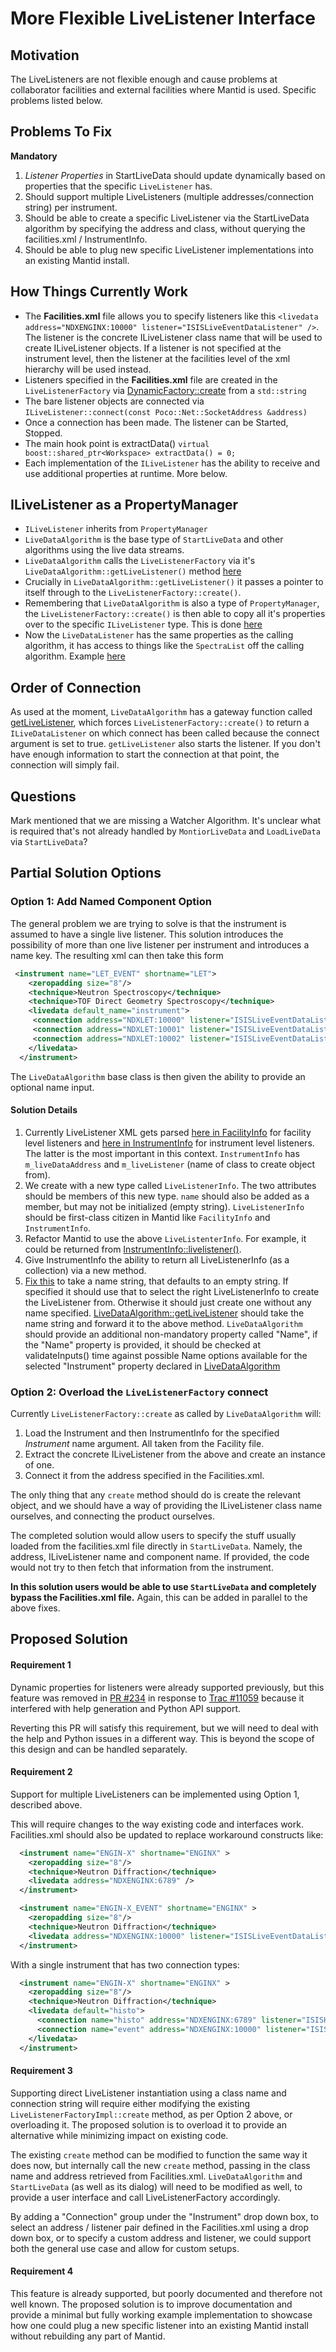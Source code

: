More Flexible LiveListener Interface
====================================

Motivation
----------

The LiveListeners are not flexible enough and cause problems at collaborator facilities and external facilities where Mantid is used. Specific problems listed below.


Problems To Fix
---------------

**Mandatory**

1. *Listener Properties* in StartLiveData should update dynamically based on properties that the specific `LiveListener` has.
1. Should support multiple LiveListeners (multiple addresses/connection string) per instrument.
1. Should be able to create a specific LiveListener via the StartLiveData algorithm by specifying the address and class, without querying the facilities.xml / InstrumentInfo.
1. Should be able to plug new specific LiveListener implementations into an existing Mantid install.


How Things Currently Work
-------------------------

* The **Facilities.xml** file allows you to specify listeners like this `<livedata address="NDXENGINX:10000" listener="ISISLiveEventDataListener" />`. The listener is the concrete ILiveListener class name that will be used to create ILiveListener objects. If a listener is not specified at the instrument level, then the listener at the facilities level of the xml hierarchy will be used instead.
* Listeners specified in the **Facilities.xml** file are created in the `LiveListenerFactory` via [DynamicFactory::create](https://github.com/mantidproject/mantid/blob/master/Framework/API/src/LiveListenerFactory.cpp#L44:L45) from a `std::string`
* The bare listener objects are connected via `ILiveListener::connect(const Poco::Net::SocketAddress &address)`
* Once a connection has been made. The listener can be Started, Stopped.  
* The main hook point is extractData() `virtual boost::shared_ptr<Workspace> extractData() = 0;`
* Each implementation of the `ILiveListener` has the ability to receive and use additional properties at runtime. More below.


ILiveListener as a PropertyManager
----------------------------------

* `ILiveListener` inherits from `PropertyManager` 
* `LiveDataAlgorithm` is the base type of `StartLiveData` and other algorithms using the live data streams.
* `LiveDataAlgorithm` calls the `LiveListenerFactory` via it's `LiveDataAlgorithm::getLiveListener()` method [here](https://github.com/mantidproject/mantid/blob/master/Framework/LiveData/src/StartLiveData.cpp#L146)
* Crucially in `LiveDataAlgorithm::getLiveListener()` it passes a pointer to itself through to the `LiveListenerFactory::create()`.
* Remembering that `LiveDataAlgorithm` is also a type of `PropertyManager`, the `LiveListenerFactory::create()` is then able to copy all it's properties over to the specific `ILiveListener` type. This is done [here](https://github.com/mantidproject/mantid/blob/master/Framework/API/src/LiveListenerFactory.cpp#L48)
* Now the `LiveDataListener` has the same properties as the calling algorithm, it has access to things like the `SpectraList` off the calling algorithm. Example [here](https://github.com/mantidproject/mantid/blob/master/Framework/LiveData/src/ISISHistoDataListener.cpp#L105)


Order of Connection
-------------------

As used at the moment, `LiveDataAlgorithm` has a gateway function called [getLiveListener](https://github.com/mantidproject/mantid/blob/master/Framework/LiveData/src/LiveDataAlgorithm.cpp#L186:L197), which forces `LiveListenerFactory::create()` to return a `ILiveDataListener` on which connect has been called because the connect argument is set to true. `getLiveListener` also starts the listener. If you don't have enough information to start the connection at that point, the connection will simply fail.


Questions
---------
Mark mentioned that we are missing a Watcher Algorithm. It's unclear what is required that's not already handled by `MontiorLiveData` and `LoadLiveData` via `StartLiveData`?


Partial Solution Options
------------------------

### Option 1: Add Named Component Option

The general problem we are trying to solve is that the instrument is assumed to have a single live listener. This solution introduces the possibility of more than one live listener per instrument and introduces a name key. The resulting xml can then take this form

```xml
 <instrument name="LET_EVENT" shortname="LET">
    <zeropadding size="8"/>
    <technique>Neutron Spectroscopy</technique>
    <technique>TOF Direct Geometry Spectroscopy</technique>
    <livedata default_name="instrument">
     <connection address="NDXLET:10000" listener="ISISLiveEventDataListener" name="instrument" />
     <connection address="NDXLET:10001" listener="ISISLiveEventDataListener" name="detector1" />
     <connection address="NDXLET:10002" listener="ISISLiveEventDataListener" name="bank1" />
    </livedata>
  </instrument>
```
The `LiveDataAlgorithm` base class is then given the ability to provide an optional name input.


#### Solution Details

1. Currently LiveListener XML gets parsed [here in FacilityInfo](https://github.com/mantidproject/mantid/blob/master/Framework/Kernel/src/FacilityInfo.cpp#L139:L146) for facility level listeners  and [here in InstrumentInfo](https://github.com/mantidproject/mantid/blob/master/Framework/Kernel/src/InstrumentInfo.cpp#L223:L250) for instrument level listeners. The latter is the most important in this context. `InstrumentInfo` has `m_liveDataAddress` and `m_liveListener` (name of class to create object from).
1. We create with a new type called `LiveListenerInfo`. The two attributes should be members of this new type. `name` should also be added as a member, but may not be initialized (empty string). `LiveListenerInfo` should be first-class citizen in Mantid like `FacilityInfo` and `InstrumentInfo`.
1. Refactor Mantid to use the above `LiveListenterInfo`. For example, it could be returned from [InstrumentInfo::livelistener()](https://github.com/mantidproject/mantid/blob/master/Framework/Kernel/inc/MantidKernel/InstrumentInfo.h#L68).
1. Give InstrumentInfo the ability to return all LiveListenerInfo (as a collection) via a new method.
1. [Fix this](https://github.com/mantidproject/mantid/blob/master/Framework/API/src/LiveListenerFactory.cpp#L36) to take a name string, that defaults to an empty string. If specified it should use that to select the right LiveListenerInfo to create the LiveListener from. Otherwise it should just create one without any name specified. [LiveDataAlgorithm::getLiveListener](https://github.com/mantidproject/mantid/blob/master/Framework/LiveData/src/LiveDataAlgorithm.cpp#L186:L197) should take the name string and forward it to the above method. `LiveDataAlgorithm` should provide an additional non-mandatory property called "Name", if the "Name" property is provided, it should be checked at validateInputs() time against possible Name options available for the selected "Instrument" property declared in [LiveDataAlgorithm](https://github.com/mantidproject/mantid/blob/master/Framework/LiveData/src/LiveDataAlgorithm.cpp#L55)


### Option 2: Overload the `LiveListenerFactory` connect

Currently `LiveListenerFactory::create` as called by `LiveDataAlgorithm` will:

1. Load the Instrument and then InstrumentInfo for the specified *Instrument* name argument. All taken from the Facility file.
1. Extract the concrete ILiveListener from the above and create an instance of one.
1. Connect it from the address specified in the Facilities.xml.

The only thing that any `create` method should do is create the relevant object, and we should have a way of providing the ILiveListener class name ourselves, and connecting the product ourselves.

The completed solution would allow users to specify the stuff usually loaded from the facilities.xml file directly in `StartLiveData`. Namely, the address, ILiveListener name and component name. If provided, the code would not try to then fetch that information from the instrument.

**In this solution users would be able to use `StartLiveData` and completely bypass the Facilities.xml file.** Again, this can be added in parallel to the above fixes.


Proposed Solution
-----------------

#### Requirement 1

Dynamic properties for listeners were already supported previously, but this feature was removed in [PR #234](https://github.com/mantidproject/mantid/pull/234) in response to [Trac #11059](http://trac.mantidproject.org/mantid/ticket/11059) because it interfered with help generation and Python API support.

Reverting this PR will satisfy this requirement, but we will need to deal with the help and Python issues in a different way. This is beyond the scope of this design and can be handled separately.

#### Requirement 2

Support for multiple LiveListeners can be implemented using Option 1, described above.

This will require changes to the way existing code and interfaces work. Facilities.xml should also be updated to replace workaround constructs like:

```xml
  <instrument name="ENGIN-X" shortname="ENGINX" >
    <zeropadding size="8"/>
    <technique>Neutron Diffraction</technique>
    <livedata address="NDXENGINX:6789" />
  </instrument>

  <instrument name="ENGIN-X_EVENT" shortname="ENGINX" >
    <zeropadding size="8"/>
    <technique>Neutron Diffraction</technique>
    <livedata address="NDXENGINX:10000" listener="ISISLiveEventDataListener" />
  </instrument>
```

With a single instrument that has two connection types:

```xml
  <instrument name="ENGIN-X" shortname="ENGINX" >
    <zeropadding size="8"/>
    <technique>Neutron Diffraction</technique>
    <livedata default="histo">
      <connection name="histo" address="NDXENGINX:6789" listener="ISISHistoDataListener" />
      <connection name="event" address="NDXENGINX:10000" listener="ISISLiveEventDataListener" />
    </livedata>
  </instrument>
```

#### Requirement 3

Supporting direct LiveListener instantiation using a class name and connection string will require either modifying the existing `LiveListenerFactoryImpl::create` method, as per Option 2 above, or overloading it. The proposed solution is to overload it to provide an alternative while minimizing impact on existing code.

The existing `create` method can be modified to function the same way it does now, but internally call the new `create` method, passing in the class name and address retrieved from Facilities.xml. `LiveDataAlgorithm` and `StartLiveData` (as well as its dialog) will need to be modified as well, to provide a user interface and call LiveListenerFactory accordingly.

By adding a "Connection" group under the "Instrument" drop down box, to select an address / listener pair defined in the Facilities.xml using a drop down box, or to specify a custom address and listener, we could support both the general use case and allow for custom setups.

#### Requirement 4

This feature is already supported, but poorly documented and therefore not well known. The proposed solution is to improve documentation and provide a minimal but fully working example implementation to showcase how one could plug a new specific listener into an existing Mantid install without rebuilding any part of Mantid.

